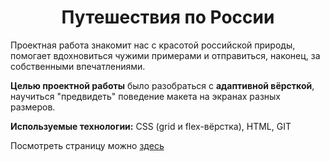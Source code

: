 <h1 align="center">Путешествия по России</h1>

Проектная работа знакомит нас с красотой российской природы, помогает вдохновиться чужими примерами и отправиться, наконец, за собственными впечатлениями.

**Целью проектной работы** было разобраться с **адаптивной вёрсткой**, научиться "предвидеть" поведение макета на экранах разных размеров.

**Используемые технологии:**
CSS (grid и flex-вёрстка), HTML, GIT

Посмотреть страницу можно [здесь](https://uliakarpova.github.io/russian-travel/)
